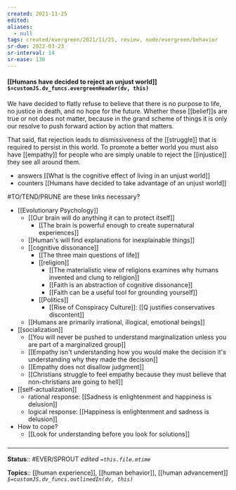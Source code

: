 ```yaml
---
created: 2021-11-25 
edited: 
aliases:
  - null
tags: created/evergreen/2021/11/25, review, node/evergreen/behavior
sr-due: 2022-03-23
sr-interval: 14
sr-ease: 130
---
```


#### [[Humans have decided to reject an unjust world]] `$=customJS.dv_funcs.evergreenHeader(dv, this)`

We have decided to flatly refuse to believe that there is no purpose to life, no justice in death, and no hope for the future. Whether these [[belief]]s are true or not does not matter, because in the grand scheme of things it is only our resolve to push forward action by action that matters. 

That said, flat rejection leads to dismissiveness of the [[struggle]] that is required to persist in this world. To promote a better world you must also have [[empathy]] for people who are simply unable to reject the [[injustice]] they see all around them. 

- answers [[What is the cognitive effect of living in an unjust world]]
- counters [[Humans have decided to take advantage of an unjust world]]

#TO/TEND/PRUNE are these links necessary? 
- [[Evolutionary Psychology]] 
    - [[Our brain will do anything it can to protect itself]]
        - [[The brain is powerful enough to create supernatural experiences]]
    - [[Human's will find explanations for inexplainable things]]
    - [[cognitive dissonance]]
        - [[The three main questions of life]]
        - [[religion]]
            - [[The materialistic view of religions examines why humans invented and clung to religion]]
            - [[Faith is an abstraction of cognitive dissonance]]
            - [[Faith can be a useful tool for grounding yourself]]
        - [[Politics]]
            - [[Rise of Conspiracy Culture]]: [[Q justifies conservatives discontent]]
    - [[Humans are primarily irrational, illogical, emotional beings]]
- [[socialization]]
    - [[You will never be pushed to understand marginalization unless you are part of a marginalized group]]
    - [[Empathy isn't understanding how you would make the decision it's understanding why they made the decision]]
    - [[Empathy does not disallow judgment]]
    - [[Christians struggle to feel empathy because they must believe that non-christians are going to hell]]
- [[self-actualization]]
    - rational response: [[Sadness is enlightenment and happiness is delusion]]
    - logical response: [[Happiness is enlightenment and sadness is delusion]]
- How to cope?
    - [[Look for understanding before you look for solutions]]

### <hr class="footnote"/>

**Status**:: #EVER/SPROUT 
*edited `=this.file.mtime`*

**Topics**:: [[human experience]], [[human behavior]], [[human advancement]]
*`$=customJS.dv_funcs.outlinedIn(dv, this)`*
